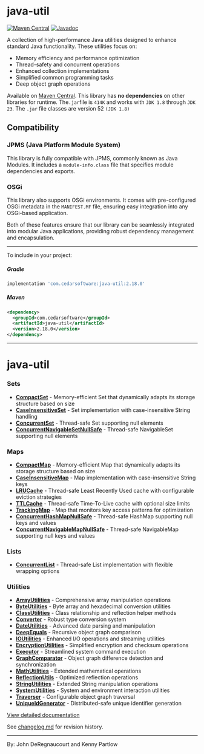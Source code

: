 java-util
=========
<!--[![Build Status](https://travis-ci.org/jdereg/java-util.svg?branch=master)](https://travis-ci.org/jdereg/java-util) -->
[![Maven Central](https://badgen.net/maven/v/maven-central/com.cedarsoftware/java-util)](https://central.sonatype.com/search?q=java-util&namespace=com.cedarsoftware)
[![Javadoc](https://javadoc.io/badge/com.cedarsoftware/java-util.svg)](http://www.javadoc.io/doc/com.cedarsoftware/java-util)

A collection of high-performance Java utilities designed to enhance standard Java functionality. These utilities focus on:
- Memory efficiency and performance optimization
- Thread-safety and concurrent operations
- Enhanced collection implementations
- Simplified common programming tasks
- Deep object graph operations
 
Available on [Maven Central](https://central.sonatype.com/search?q=java-util&namespace=com.cedarsoftware). 
This library has <b>no dependencies</b> on other libraries for runtime.
The`.jar`file is `414K` and works with `JDK 1.8` through `JDK 23`.
The `.jar` file classes are version 52 `(JDK 1.8)`
## Compatibility

### JPMS (Java Platform Module System)

This library is fully compatible with JPMS, commonly known as Java Modules. It includes a `module-info.class` file that 
specifies module dependencies and exports. 

### OSGi

This library also supports OSGi environments. It comes with pre-configured OSGi metadata in the `MANIFEST.MF` file, ensuring easy integration into any OSGi-based application. 

Both of these features ensure that our library can be seamlessly integrated into modular Java applications, providing robust dependency management and encapsulation.

---
To include in your project:
##### Gradle
```groovy
implementation 'com.cedarsoftware:java-util:2.18.0'
```

##### Maven
```xml
<dependency>
  <groupId>com.cedarsoftware</groupId>
  <artifactId>java-util</artifactId>
  <version>2.18.0</version>
</dependency>
```
---
# java-util

### Sets
- **[CompactSet](userguide.md#compactset)** - Memory-efficient Set that dynamically adapts its storage structure based on size
- **[CaseInsensitiveSet](userguide.md#caseinsensitiveset)** - Set implementation with case-insensitive String handling
- **[ConcurrentSet](userguide.md#concurrentset)** - Thread-safe Set supporting null elements
- **[ConcurrentNavigableSetNullSafe](userguide.md#concurrentnavigablesetnullsafe)** - Thread-safe NavigableSet supporting null elements

### Maps
- **[CompactMap](userguide.md#compactmap)** - Memory-efficient Map that dynamically adapts its storage structure based on size
- **[CaseInsensitiveMap](userguide.md#caseinsensitivemap)** - Map implementation with case-insensitive String keys
- **[LRUCache](userguide.md#lrucache)** - Thread-safe Least Recently Used cache with configurable eviction strategies
- **[TTLCache](userguide.md#ttlcache)** - Thread-safe Time-To-Live cache with optional size limits
- **[TrackingMap](userguide.md#trackingmap)** - Map that monitors key access patterns for optimization
- **[ConcurrentHashMapNullSafe](userguide.md#concurrenthashmapnullsafe)** - Thread-safe HashMap supporting null keys and values
- **[ConcurrentNavigableMapNullSafe](userguide.md#concurrentnavigablemapnullsafe)** - Thread-safe NavigableMap supporting null keys and values

### Lists
- **[ConcurrentList](userguide.md#concurrentlist)** - Thread-safe List implementation with flexible wrapping options

### Utilities
- **[ArrayUtilities](userguide.md#arrayutilities)** - Comprehensive array manipulation operations
- **[ByteUtilities](userguide.md#byteutilities)** - Byte array and hexadecimal conversion utilities
- **[ClassUtilities](userguide.md#classutilities)** - Class relationship and reflection helper methods
- **[Converter](userguide.md#converter)** - Robust type conversion system
- **[DateUtilities](userguide.md#dateutilities)** - Advanced date parsing and manipulation
- **[DeepEquals](/src/main/java/com/cedarsoftware/util/DeepEquals.java)** - Recursive object graph comparison
- **[IOUtilities](/src/main/java/com/cedarsoftware/util/IOUtilities.java)** - Enhanced I/O operations and streaming utilities
- **[EncryptionUtilities](/src/main/java/com/cedarsoftware/util/EncryptionUtilities.java)** - Simplified encryption and checksum operations
- **[Executor](/src/main/java/com/cedarsoftware/util/Executor.java)** - Streamlined system command execution
- **[GraphComparator](/src/main/java/com/cedarsoftware/util/GraphComparator.java)** - Object graph difference detection and synchronization
- **[MathUtilities](/src/main/java/com/cedarsoftware/util/MathUtilities.java)** - Extended mathematical operations
- **[ReflectionUtils](/src/main/java/com/cedarsoftware/util/ReflectionUtils.java)** - Optimized reflection operations
- **[StringUtilities](/src/main/java/com/cedarsoftware/util/StringUtilities.java)** - Extended String manipulation operations
- **[SystemUtilities](/src/main/java/com/cedarsoftware/util/SystemUtilities.java)** - System and environment interaction utilities
- **[Traverser](/src/main/java/com/cedarsoftware/util/Traverser.java)** - Configurable object graph traversal
- **[UniqueIdGenerator](/src/main/java/com/cedarsoftware/util/UniqueIdGenerator.java)** - Distributed-safe unique identifier generation

[View detailed documentation](userguide.md)

See [changelog.md](/changelog.md) for revision history.

---

By: John DeRegnaucourt and Kenny Partlow
